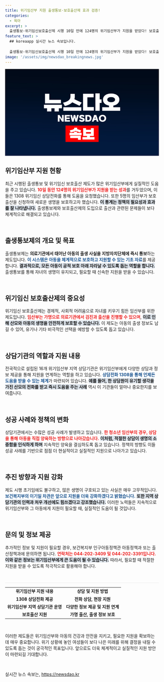 ```yaml
---
title: 위기임산부 지원 출생통보·보호출산제 효과 검증!
categories:
  - 육아
excerpt: >
  출생통보·위기임신보호출산제 시행 10일 만에 124명의 위기임산부가 지원을 받았다! 보호출산을 통해 소중한 생명 살리기에 나선 정부의 노력과 감동적인 상담 사례를 확인해보세요.
feature_text: >
  ## koreaapp 실시간 뉴스 속보입니다.

  출생통보·위기임신보호출산제 시행 10일 만에 124명의 위기임산부가 지원을 받았다! 보호출산을 통해 소중한 생명 살리기에 나선 정부의 노력과 감동적인 상담 사례를 확인해보세요.
image: '/assets/img/newsdao_breakingnews.jpg'
---
```


<p><img src="/assets/img/newsdao_breakingnews.jpg" alt="koreaapp 속보" /></p>

<h2 data-ke-size="size26">위기임산부 지원 현황</h2>

<p data-ke-size="size16">최근 시행된 출생통보 및 위기임신 보호출산 제도가 많은 위기임산부에게 실질적인 도움을 주고 있습니다. <b><span style="color: #ee2323;">10일 동안 124명의 위기임산부가 지원을 받는 성과</span></b>를 거두었으며, 이들은 1308 위기임신 상담전화를 통해 도움을 요청했습니다. 또한 5명의 임산부가 보호출산을 신청하여 새로운 생명을 보호하고자 했습니다. <b><span style="background-color: #21538527;">이 통계는 정책의 필요성과 효과를 잘 나타냅니다.</span></b> 출생통보제와 보호출산제의 도입으로 출산과 관련된 문제들이 보다 체계적으로 해결되고 있습니다.</p>

<p data-ke-size="size16">&nbsp;</p>

<h2 data-ke-size="size26">출생통보제의 개요 및 목표</h2>

<p data-ke-size="size16">출생통보제는 <b>의료기관에서 태어난 아동의 출생 사실을 지방자치단체에 즉시 통보</b>하는 제도입니다. <b><span style="color: #1a5490;">이 시스템은 아동을 체계적으로 보호하고 지원할 수 있는 기초 자료</span></b>를 제공합니다. <b><span style="background-color: #21538527;">결과적으로, 모든 아동이 공적 보호 아래 자라날 수 있도록 돕는 역할을 합니다.</span></b> 출생통보를 통해 자녀의 생명이 유지되고, 필요할 때 신속한 지원을 받을 수 있습니다.</p>

<p data-ke-size="size16">&nbsp;</p>

<h2 data-ke-size="size26">위기임신 보호출산제의 중요성</h2>

<p data-ke-size="size16">위기임신 보호출산제는 경제적, 사회적 어려움으로 자녀를 키우기 힘든 임산부를 위한 제도입니다. <b><span style="color: #ee2323;">임산부는 가명으로 의료기관에서 검진과 출산을 진행할 수 있으며</span></b>, <b><span style="background-color: #21538527;">이로 인해 산모와 아동의 생명을 안전하게 보호할 수 있습니다.</span></b> 이 제도는 아동의 출생 정보도 남길 수 있어, 유기나 기타 비극적인 선택을 예방할 수 있도록 돕고 있습니다.</p>

<p data-ke-size="size16">&nbsp;</p>

<h2 data-ke-size="size26">상담기관의 역할과 지원 내용</h2>

<p data-ke-size="size16">전국적으로 설립된 16개 위기임산부 지역 상담기관은 위기임산부에게 다양한 상담과 정보 제공을 통해 지원을 연계하는 역할을 하고 있습니다. <b><span style="color: #1a5490;">상담전화 1308을 통해 언제든 도움을 받을 수 있는 체계</span></b>가 마련되어 있습니다. <b><span style="background-color: #21538527;">예를 들어, 한 상담원이 유기할 생각을 가진 산모의 전화를 받고 즉시 도움을 주는 사례</span></b> 역시 이 기관들이 얼마나 중요한지를 보여줍니다.</p>

<p data-ke-size="size16">&nbsp;</p>

<h2 data-ke-size="size26">성공 사례와 정책의 변화</h2>

<p data-ke-size="size16">상담기관에서는 수많은 성공 사례가 발생하고 있습니다. <b><span style="color: #ee2323;">한 청소년 임산부의 경우, 상담을 통해 아동을 직접 양육하는 방향으로 나아갔습니다.</span></b> <b><span style="background-color: #21538527;">이처럼, 적절한 상담이 생명의 소중함을 인식하게 하며</span></b> 지속적인 양육을 결심하도록 돕고 있습니다. 정책의 방향도 이들 성공 사례를 기반으로 점점 더 현실적이고 실질적인 지원으로 나아가고 있습니다.</p>

<p data-ke-size="size16">&nbsp;</p>

<h2 data-ke-size="size26">추진 방향과 지원 강화</h2>

<p data-ke-size="size16">제도 시행 초기임에도 불구하고, 많은 생명이 구호되고 있는 사실은 매우 고무적입니다. <b><span style="color: #1a5490;">보건복지부의 이기일 차관은 앞으로 지원을 더욱 강화하겠다고 밝혔습니다.</span></b> <b><span style="background-color: #21538527;">또한 지역 상담기관의 인력과 처우 개선에도 힘쓰겠다고 강조했습니다.</span></b> 이러한 노력들은 지속적으로 위기임산부와 그 아동에게 지원이 필요할 때, 실질적인 도움이 될 것입니다.</p>

<p data-ke-size="size16">&nbsp;</p>

<h2 data-ke-size="size26">문의 및 정보 제공</h2>

<p data-ke-size="size16">추가적인 정보 및 지원이 필요할 경우, 보건복지부 인구아동정책관 아동정책과 또는 출산정책과에 문의하면 됩니다. <b><span style="color: #ee2323;">연락처는 044-202-3409 및 044-202-3391입니다.</span></b> <b><span style="background-color: #21538527;">이와 같은 정보는 위기임산부에게 큰 도움이 될 수 있습니다.</span></b> 따라서, 필요할 때 적절한 지원을 받을 수 있도록 적극적으로 활용해야 합니다.</p>

<p data-ke-size="size16">&nbsp;</p> 

<hr style="height: 1px; border: none; background-color: #e9e9e9;" /> 

<table style="width: 100%;">
    <tr>
        <td style="text-align: center; height: 17px;"><b>위기임산부 지원 내용</b></td>
        <td style="text-align: center; height: 17px;"><b>상담 및 지원 방법</b></td>
    </tr>
    <tr>
        <td style="text-align: center; height: 17px;"><b>1308 상담전화 제공</b></td>
        <td style="text-align: center; height: 17px;"><b>전화 상담, 현장 지원</b></td>
    </tr>
    <tr>
        <td style="text-align: center; height: 17px;"><b>위기임산부 지역 상담기관 운영</b></td>
        <td style="text-align: center; height: 17px;"><b>다양한 정보 제공 및 지원 연계</b></td>
    </tr>
    <tr>
        <td style="text-align: center; height: 17px;"><b>보호출산 지원</b></td>
        <td style="text-align: center; height: 17px;"><b>가명 출산, 출생 정보 보호</b></td>
    </tr>
</table>

<p data-ke-size="size16">&nbsp;</p> 

<p data-ke-size="size16">이러한 제도들은 위기임산부와 아동의 건강과 안전을 지키고, 필요한 지원을 확보하는 데 매우 중요합니다. 위기 상황에 놓인 여성들이 보다 나은 미래를 위해 결정을 내릴 수 있도록 돕는 것이 궁극적인 목표입니다. 앞으로도 더욱 체계적이고 실질적인 지원 방안이 마련되길 기대합니다.</p> 

<p data-ke-size="size16">&nbsp;</p> 
실시간 뉴스 속보는, <a href="https://newsdao.kr" rel="dofollow">https://newsdao.kr</a>


